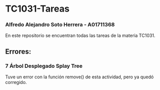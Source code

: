 # TC1031-Tareas

### Alfredo Alejandro Soto Herrera - A01711368

En este repositorio se encuentran todas las tareas de la materia TC1031.

## Errores:

### 7 Árbol Desplegado Splay Tree

Tuve un error con la función remove() de esta actividad, pero ya quedó corregido.
